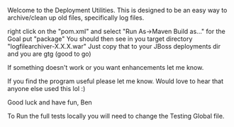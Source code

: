 
Welcome to the Deployment Utilities.
This is designed to be an easy way to archive/clean up old files, specifically log files.




right click on the "pom.xml" and select "Run As->Maven Build as..." for the Goal put "package" 
You should then see in you target directory "logfilearchiver-X.X.X.war"
Just copy that to your JBoss deployments dir and you are gtg (good to go)

If something doesn't work or you want enhancements let me know.

If you find the program useful please let me know. Would love to hear that anyone else 
used this lol :)

Good luck and have fun,
Ben



To Run the full tests locally you will need to change the Testing Global file.



